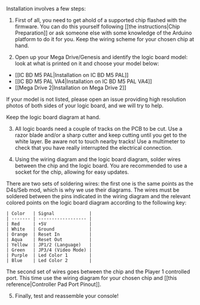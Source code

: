 Installation involves a few steps:

1. First of all, you need to get ahold of a supported chip flashed with the firmware. You can do this yourself following [[the instructions|Chip Preparation]] or ask someone else with some knowledge of the Arduino platform to do it for you. Keep the wiring scheme for your chosen chip at hand.

2. Open up your Mega Drive/Genesis and identify the logic board model: look at what is printed on it and choose your model below:

  * [[IC BD M5 PAL|Installation on IC BD M5 PAL]]
  * [[IC BD M5 PAL VA4|Installation on IC BD M5 PAL VA4]]
  * [[Mega Drive 2|Installation on Mega Drive 2]]

  If your model is not listed, please open an issue providing high resolution photos of both sides of your logic board, and we will try to help.

  Keep the logic board diagram at hand.

3. All logic boards need a couple of tracks on the PCB to be cut. Use a razor blade and/or a sharp cutter and keep cutting until you get to the white layer. Be aware not to touch nearby tracks! Use a multimeter to check that you have really interrupted the electrical connection.

4. Using the wiring diagram and the logic board diagram, solder wires between the chip and the logic board. You are recommended to use a socket for the chip, allowing for easy updates.

  There are two sets of soldering wires: the first one is the same points as the D4s/Seb mod, which is why we use their diagrams. The wires must be soldered between the pins indicated in the wiring diagram and the relevant colored points on the logic board diagram according to the following key:


    | Color   | Signal             |
    | ------- | ------------------ |
    | Red     | +5V                |
    | White   | Ground             |
    | Orange  | Reset In           |
    | Aqua    | Reset Out          |
    | Yellow  | JP1/2 (Language)   |
    | Green   | JP3/4 (Video Mode) |
    | Purple  | Led Color 1        |
    | Blue    | Led Color 2        |

 The second set of wires goes between the chip and the Player 1 controlled port. This time use the wiring diagram for your chosen chip and [[this reference|Controller Pad Port Pinout]].

5. Finally, test and reassemble your console!